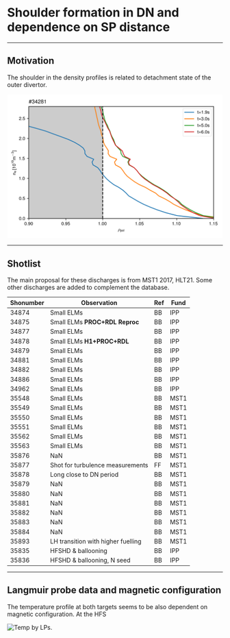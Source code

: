 # Shoulder formation in DN and dependence on SP distance
---

## Motivation

The shoulder in the density profiles is related to detachment state of the outer divertor.

![Possible shoulder formation in reflectometry profiles.](./Figures/lin34281.png "Possible shoulder formation in reflectometry profiles.")

---

## Shotlist

The main proposal for these discharges is from MST1 2017, HLT21.
Some other discharges are added to complement the database.

| Shonumber | Observation | Ref | Fund |
|---|---|---|---|
| 34874 | Small ELMs | BB | IPP |
| 34875 | Small ELMs __PROC+RDL Reproc__ | BB | IPP |
| 34877 | Small ELMs | BB | IPP |
| 34878 | Small ELMs __H1+PROC+RDL__ | BB | IPP |
| 34879 | Small ELMs | BB | IPP |
| 34881 | Small ELMs | BB | IPP |
| 34882 | Small ELMs | BB | IPP |
| 34886 | Small ELMs | BB | IPP |
| 34962 | Small ELMs | BB | IPP |
| 35548 | Small ELMs | BB | MST1 |
| 35549 | Small ELMs | BB | MST1 |
| 35550 | Small ELMs | BB | MST1 |
| 35551 | Small ELMs | BB | MST1 |
| 35562 | Small ELMs | BB | MST1 |
| 35563 | Small ELMs | BB | MST1 |
| 35876 | NaN | BB | MST1 |
| 35877 | Shot for turbulence measurements | FF | MST1 |
| 35878 | Long close to DN period | BB | MST1 |
| 35879 | NaN | BB | MST1 |
| 35880 | NaN | BB | MST1 |
| 35881 | NaN | BB | MST1 |
| 35882 | NaN | BB | MST1 |
| 35883 | NaN | BB | MST1 |
| 35884 | NaN | BB | MST1 |
| 35893 | LH transition with higher fuelling | BB | MST1 |
| 35835 | HFSHD & ballooning | BB | IPP |
| 35836 | HFSHD & ballooning, N seed | BB | IPP |

---

## Langmuir probe data and magnetic configuration

The temperature profile at both targets seems to be also dependent on magnetic configuration. At the HFS

![Temp by LPs.](./Figures/temp_LP_34875.png "Temperature measured by LPs at the targets.")